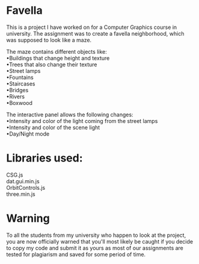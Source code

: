 # Favella
This is a project I have worked on for a Computer Graphics course in university.
The assignment was to create a favella neighborhood, which was supposed to look like a maze. <br />

The maze contains different objects like: <br />
•Buildings that change height and texture <br />
•Trees that also change their texture <br />
•Street lamps <br />
•Fountains <br />
•Staircases <br />
•Bridges <br />
•Rivers <br />
•Boxwood <br />

The interactive panel allows the following changes: <br />
•Intensity and color of the light coming from the street lamps <br />
•Intensity and color of the scene light <br />
•Day/Night mode <br />

# Libraries used:
CSG.js <br />
dat.gui.min.js <br />
OrbitControls.js <br />
three.min.js <br />

# Warning
To all the students from my university who happen to look at the project, you are now officially warned that you'll most likely be caught if you decide to copy my code and submit it as yours as most of our assignments are tested for plagiarism and saved for some period of time. 
